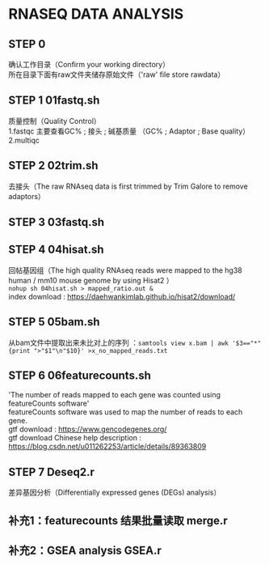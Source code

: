 # RNASEQ DATA ANALYSIS
## STEP 0 
确认工作目录（Confirm your working directory）  
所在目录下面有raw文件夹储存原始文件（'raw' file store rawdata）  
## STEP 1 01fastq.sh  
质量控制（Quality Control）  
1.fastqc 主要查看GC% ; 接头 ; 碱基质量 （GC% ; Adaptor ; Base quality）  
2.multiqc  
## STEP 2 02trim.sh  
去接头（The raw RNAseq data is first trimmed by Trim Galore to remove adaptors）  
## STEP 3 03fastq.sh  
## STEP 4 04hisat.sh  
回帖基因组（The high quality RNAseq reads were mapped to the hg38 human / mm10 mouse genome by using Hisat2 ）  
`nohup sh 04hisat.sh > mapped_ratio.out & `   
index download : https://daehwankimlab.github.io/hisat2/download/  
## STEP 5 05bam.sh 
从bam文件中提取出来未比对上的序列 ：`samtools view x.bam | awk '$3=="*" {print ">"$1"\n"$10}' >x_no_mapped_reads.txt`  
## STEP 6 06featurecounts.sh  
 'The number of reads mapped to each gene was counted using featureCounts software'  
 featureCounts software was used to map the number of reads to each gene.  
gtf download : https://www.gencodegenes.org/  
gtf download Chinese help description : https://blog.csdn.net/u011262253/article/details/89363809  
## STEP 7 Deseq2.r    
差异基因分析（Differentially expressed genes (DEGs) analysis）   
## 补充1：featurecounts 结果批量读取 merge.r  
## 补充2：GSEA analysis GSEA.r  
